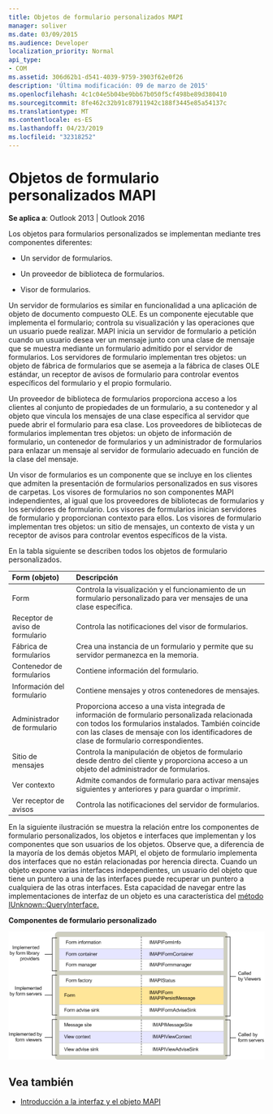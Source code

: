 ```yaml
---
title: Objetos de formulario personalizados MAPI
manager: soliver
ms.date: 03/09/2015
ms.audience: Developer
localization_priority: Normal
api_type:
- COM
ms.assetid: 306d62b1-d541-4039-9759-3903f62e0f26
description: 'Última modificación: 09 de marzo de 2015'
ms.openlocfilehash: 4c1c04e5b04be9bb67b050f5cf498be89d380410
ms.sourcegitcommit: 8fe462c32b91c87911942c188f3445e85a54137c
ms.translationtype: MT
ms.contentlocale: es-ES
ms.lasthandoff: 04/23/2019
ms.locfileid: "32318252"
---
```

# <a name="mapi-custom-form-objects"></a>Objetos de formulario personalizados MAPI
  
**Se aplica a**: Outlook 2013 | Outlook 2016 
  
Los objetos para formularios personalizados se implementan mediante tres componentes diferentes:
  
- Un servidor de formularios.
    
- Un proveedor de biblioteca de formularios.
    
- Visor de formularios.
    
Un servidor de formularios es similar en funcionalidad a una aplicación de objeto de documento compuesto OLE. Es un componente ejecutable que implementa el formulario; controla su visualización y las operaciones que un usuario puede realizar. MAPI inicia un servidor de formulario a petición cuando un usuario desea ver un mensaje junto con una clase de mensaje que se muestra mediante un formulario admitido por el servidor de formularios. Los servidores de formulario implementan tres objetos: un objeto de fábrica de formularios que se asemeja a la fábrica de clases OLE estándar, un receptor de avisos de formulario para controlar eventos específicos del formulario y el propio formulario. 
  
Un proveedor de biblioteca de formularios proporciona acceso a los clientes al conjunto de propiedades de un formulario, a su contenedor y al objeto que vincula los mensajes de una clase específica al servidor que puede abrir el formulario para esa clase. Los proveedores de bibliotecas de formularios implementan tres objetos: un objeto de información de formulario, un contenedor de formularios y un administrador de formularios para enlazar un mensaje al servidor de formulario adecuado en función de la clase del mensaje.
  
Un visor de formularios es un componente que se incluye en los clientes que admiten la presentación de formularios personalizados en sus visores de carpetas. Los visores de formularios no son componentes MAPI independientes, al igual que los proveedores de bibliotecas de formularios y los servidores de formulario. Los visores de formularios inician servidores de formulario y proporcionan contexto para ellos. Los visores de formulario implementan tres objetos: un sitio de mensajes, un contexto de vista y un receptor de avisos para controlar eventos específicos de la vista.
  
En la tabla siguiente se describen todos los objetos de formulario personalizados. 
  
|**Form (objeto)**|**Descripción**|
|:-----|:-----|
|Form  <br/> |Controla la visualización y el funcionamiento de un formulario personalizado para ver mensajes de una clase específica.  <br/> |
|Receptor de aviso de formulario  <br/> |Controla las notificaciones del visor de formularios.  <br/> |
|Fábrica de formularios  <br/> |Crea una instancia de un formulario y permite que su servidor permanezca en la memoria.  <br/> |
|Contenedor de formularios  <br/> |Contiene información del formulario.  <br/> |
|Información del formulario  <br/> |Contiene mensajes y otros contenedores de mensajes.  <br/> |
|Administrador de formulario  <br/> |Proporciona acceso a una vista integrada de información de formulario personalizada relacionada con todos los formularios instalados. También coincide con las clases de mensaje con los identificadores de clase de formulario correspondientes.  <br/> |
|Sitio de mensajes  <br/> |Controla la manipulación de objetos de formulario desde dentro del cliente y proporciona acceso a un objeto del administrador de formularios.  <br/> |
|Ver contexto  <br/> |Admite comandos de formulario para activar mensajes siguientes y anteriores y para guardar o imprimir.  <br/> |
|Ver receptor de avisos  <br/> |Controla las notificaciones del servidor de formularios.  <br/> |
   
En la siguiente ilustración se muestra la relación entre los componentes de formulario personalizados, los objetos e interfaces que implementan y los componentes que son usuarios de los objetos. Observe que, a diferencia de la mayoría de los demás objetos MAPI, el objeto de formulario implementa dos interfaces que no están relacionadas por herencia directa. Cuando un objeto expone varias interfaces independientes, un usuario del objeto que tiene un puntero a una de las interfaces puede recuperar un puntero a cualquiera de las otras interfaces. Esta capacidad de navegar entre las implementaciones de interfaz de un objeto es una característica del [método IUnknown::QueryInterface.](https://msdn.microsoft.com/library/54d5ff80-18db-43f2-b636-f93ac053146d%28Office.15%29.aspx) 
  
**Componentes de formulario personalizado**
  
![Componentes de formulario personalizados](media/amapi_67.gif "Componentes de formulario personalizados")
  
## <a name="see-also"></a>Vea también

- [Introducción a la interfaz y el objeto MAPI](mapi-object-and-interface-overview.md)


